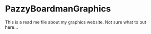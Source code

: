 # PazzyBoardmanGraphics

This is a read me file about my graphics website. Not sure what to put here...
